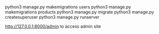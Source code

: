 python3 manage.py makemigrations users
python3 manage.py makemigrations products
python3 manage.py migrate
python3 manage.py createsuperuser
python3 manage.py runserver

http://127.0.0.1:8000/admin to access admin site

